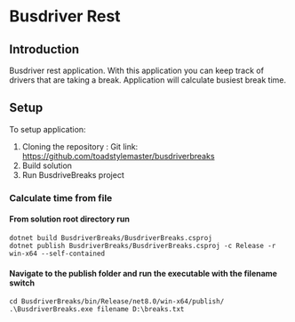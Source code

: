 # Busdriver Rest
## Introduction

Busdriver rest application. With this application you can keep track of drivers that are taking a break. Application will calculate busiest break time.

## Setup

To setup application:

1. Cloning the repository : Git link: https://github.com/toadstylemaster/busdriverbreaks
2. Build solution
3. Run BusdriveBreaks project

### Calculate time from file

#### From solution root directory run
~~~
dotnet build BusdriverBreaks/BusdriverBreaks.csproj
dotnet publish BusdriverBreaks/BusdriverBreaks.csproj -c Release -r win-x64 --self-contained
~~~

#### Navigate to the publish folder and run the executable with the filename switch

~~~
cd BusdriverBreaks/bin/Release/net8.0/win-x64/publish/
.\BusdriverBreaks.exe filename D:\breaks.txt
~~~